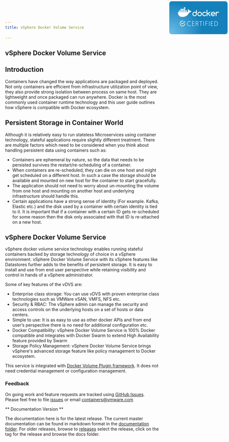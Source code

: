 ```yaml
---
title: vSphere Docker Volume Service

---
```




## vSphere Docker Volume Service

<a href="https://https://store.docker.com/plugins/vsphere-docker-volume-service"><img style="position: absolute; top: 0; right: 0; border: 0;" src="https://github.com/infracloudio/infracloudio.github.io/blob/master/images/docker-cert.jpeg" alt=" "></a>

## Introduction

Containers have changed the way applications are packaged and deployed. Not only containers are efficient from infrastructure utilization point of view, they also provide strong isolation between process on same host. They are lightweight and once packaged can run anywhere. Docker is the most commonly used container runtime technology and this user guide outlines how vSphere is compatible with Docker ecosystem. 

## Persistent Storage in Container World

Although it is relatively easy to run stateless Microservices using container technology, stateful applications require slightly different treatment. There are multiple factors which need to be considered when you think about handling persistent data using containers such as:

* Containers are ephemeral by nature, so the data that needs to be persisted survives the restart/re-scheduling of a container.
* When containers are re-scheduled, they can die on one host and might get scheduled on a different host. In such a case the storage should be available and mounted on new host for the container to start gracefully.
* The application should not need to worry about un-mounting the volume from one host and mounting on another host and underlying infrastructure should handle this.
* Certain applications have a strong sense of identity (For example. Kafka, Elastic etc.) and the disk used by a container with certain identity is tied to it. It is important that if a container with a certain ID gets re-scheduled for some reason then the disk only associated with that ID is re-attached on a new host.

## vSphere Docker Volume Service
vSphere docker volume service technology enables running stateful containers backed by storage technology of choice in a vSphere environment. vSphere Docker Volume Service with its vSphere features like Datastores further adds to the benefits of persistent storage. It is easy to install and use from end user perspective while retaining visibility and control in hands of a vSphere administrator.

Some of key features of the vDVS are:

* Enterprise class storage: You can use vDVS with proven enterprise class technologies such as VMWare vSAN, VMFS, NFS etc. 
* Security & RBAC: The vSphere admin can manage the security and access controls on the underlying hosts on a set of hosts or data centers.
* Simple to use: It is as easy to use as other docker APIs and from end user’s perspective there is no need for additional configuration etc.
* Docker Compatibility: vSphere Docker Volume Service is 100% Docker compatible and integrates with Docker Swarm to extend High Availability feature provided by Swarm
* Storage Policy Management: vSphere Docker Volume Service brings vSphere's advanced storage feature like policy management to Docker ecosystem.

This service is integrated with [Docker Volume Plugin framework](https://docs.docker.com/engine/extend/plugins_volume/). It does not need credential management or configuration management. 

<div class="panel panel-info">
  <div class="panel-heading">
    <h3 class="panel-title">Feedback</h3>
  </div>
  <div class="panel-body">
        On going work and feature requests are tracked using <a href="https://github.com/vmware/docker-volume-vsphere/issues">GitHub Issues</a>. Please feel free to file <a href="https://github.com/vmware/docker-volume-vsphere/issues">issues</a> or email <a href ="mailto:containers@vmware.com">containers@vmware.com</a>
  </div>
</div>

** Documentation Version **

The documentation here is for the latest release. The current master documentation can be found in markdown format in the [documentation folder](https://github.com/vmware/docker-volume-vsphere/tree/master/docs). For older releases, browse to [releases](https://github.com/vmware/docker-volume-vsphere/releases) select the release, click on the tag for the release and browse the docs folder.

